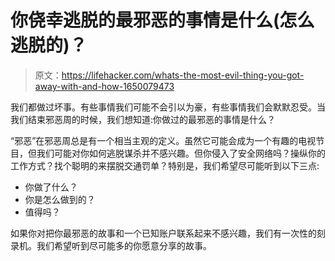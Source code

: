 # 你侥幸逃脱的最邪恶的事情是什么(怎么逃脱的)？

> 原文：<https://lifehacker.com/whats-the-most-evil-thing-you-got-away-with-and-how-1650079473>

我们都做过坏事。有些事情我们可能不会引以为豪，有些事情我们会默默忍受。当我们结束邪恶周的时候，我们想知道:你做过的最邪恶的事情是什么？



“邪恶”在邪恶周总是有一个相当主观的定义。虽然它可能会成为一个有趣的电视节目，但我们可能对你如何逃脱谋杀并不感兴趣。但你侵入了安全网络吗？操纵你的工作方式？找个聪明的来摆脱交通罚单？特别是，我们希望尽可能听到以下三点:

*   你做了什么？
*   你是怎么做到的？
*   值得吗？

如果你对把你最邪恶的故事和一个已知账户联系起来不感兴趣，我们有一次性的刻录机。我们希望听到尽可能多的你愿意分享的故事。